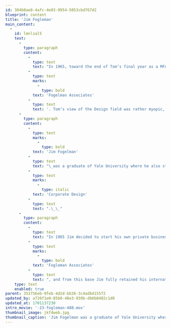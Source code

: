 ```yaml
---
id: 384b0ae8-4afc-4e03-9954-5053cbd767d2
blueprint: content
title: 'Jim Fogleman'
main_content:
  -
    id: lmnlsal5
    text:
      -
        type: paragraph
        content:
          -
            type: text
            text: "In 1965, toward the end of Tom’s final year as a MFA student in Yale University, the MFA department head Alvin Eisenman urged him to apply for an open position in the New Jersey design studio called\_"
          -
            type: text
            marks:
              -
                type: bold
            text: 'Fogelman Associates'
          -
            type: text
            text: '. Tom’s view of the Design field was rather myopic, having gained no knowledge of this newly unfolding design practice that wanted to separate itself from the so-called “commercial art” field as a practice dominated by advertising and marketing. Therefore, he had no knowledge of James/Jim Fogleman and his special role that helped generate a change from the commercially dominated field into a field of practice that had depth and value called design.'
      -
        type: paragraph
        content:
          -
            type: text
            marks:
              -
                type: bold
            text: 'Jim Fogelman'
          -
            type: text
            text: "\_was a graduate of Yale University where he also studied business. Jim was hired fresh out of school by two other former Yale students, Ivan Chermayeff and Tom Geismar, who had established a well-known advertising agency in Chicago. After Chermayeff and Geismar opened up in New York, Jim moved there as well but soon after that he became the director of communication at the New Jersey branch of the Swiss pharmaceutical company CIBA. This CIBA experience became a thorough grounding for Jim in understanding the business of corporate identity beyond the superficial tendencies of marketing. Jim came to see this practice as a way to present the corporation itself on a national and international level with deserved respect and distinction fully supported by and articulated in principles of\_"
          -
            type: text
            marks:
              -
                type: italic
            text: 'Corporate Design'
          -
            type: text
            text: ".\_\_"
      -
        type: paragraph
        content:
          -
            type: text
            text: "In 1965 Jim decided to start his own private business by forming a small studio in Morristown , NJ,\_\_where he had been living. His office was called\_"
          -
            type: text
            marks:
              -
                type: bold
            text: 'Fogleman Associates'
          -
            type: text
            text: ", and from this base Jim fully retained his international connections to serve various corporations including CIBA. In this New Jersey office Tom received a rich introduction to the practice of Design with a capital “D” wherein James Fogleman played an instrumental role.\_"
    type: text
    enabled: true
parent: 353756eb-9feb-4d2d-bb36-3c4adbd155f2
updated_by: a726f1e0-85b0-48e3-939b-db6b8482c1d0
updated_at: 1701137230
intro_movie: '-23-fogleman-480.mov'
thumbnail_image: jkf4web.jpg
thumbnail_caption: 'Jim Fogelman was a graduate of Yale University where he also studied business. Jim was hired fresh out of school by two other former Yale students, Ivan Chermayeff and Tom Geismar, who had established a well-known design agency in Chicago. After Chermayeff and Geismar opened up in New York, Jim moved there as well but soon after that he became the director of communication at the New Jersey branch of the Swiss pharmaceutical company CIBA.'
---
```

